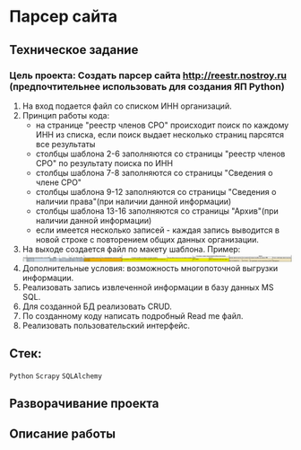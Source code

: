 # Парсер сайта

## Техническое задание
### Цель проекта: Создать парсер сайта http://reestr.nostroy.ru (предпочтительнее использовать для создания ЯП Python)
1. На вход подается файл со списком ИНН организаций.
2. Принцип работы кода:
   - на странице "реестр членов СРО" происходит поиск по каждому ИНН из списка, если поиск выдает несколько страниц парсятся все результаты
   - столбцы шаблона 2-6 заполняются со страницы "реестр членов СРО" по результату поиска по ИНН
   - столбцы шаблона 7-8 заполняются со страницы "Сведения о члене СРО"
   - столбцы шаблона 9-12 заполняются со страницы "Сведения о наличии права"(при наличии данной информации)
   - столбцы шаблона 13-16 заполняются со страницы "Архив"(при наличии данной информации)
   - если имеется несколько записей - каждая запись выводится в новой строке с повторением общих данных организации.
3. На выходе создается файл по макету шаблона. Пример: 
![img_1.png](img_1.png)
4. Дополнительные условия: возможность многопоточной выгрузки информации.
5. Реализовать запись извлеченной информации в базу данных MS SQL.
6. Для созданной БД реализовать CRUD.
7. По созданному коду написать подробный Read me файл.
8. Реализовать пользовательский интерфейс.

## Стек:
`Python` `Scrapy` `SQLAlchemy`

## Разворачивание проекта

## Описание работы

